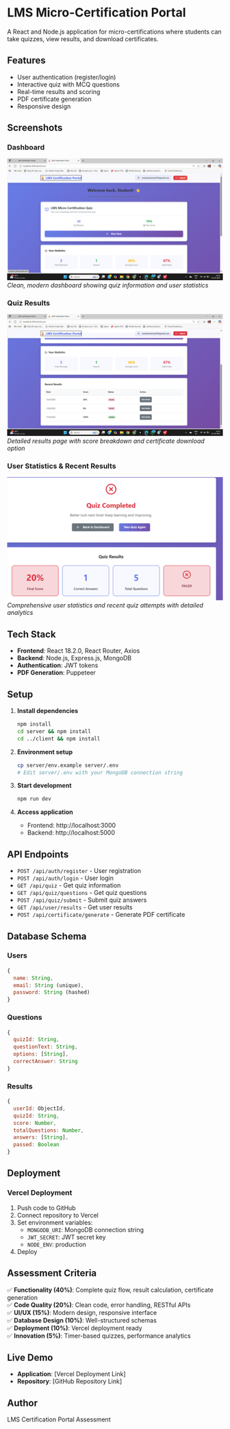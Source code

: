 # LMS Micro-Certification Portal

A React and Node.js application for micro-certifications where students can take quizzes, view results, and download certificates.

## Features

- User authentication (register/login)
- Interactive quiz with MCQ questions
- Real-time results and scoring
- PDF certificate generation
- Responsive design

## Screenshots

### Dashboard
![Dashboard](./screenshots/Screenshot%202025-09-15%20214140.png)
*Clean, modern dashboard showing quiz information and user statistics*

### Quiz Results
![Quiz Results](./screenshots/Screenshot%202025-09-15%20214214.png)
*Detailed results page with score breakdown and certificate download option*

### User Statistics & Recent Results
![User Statistics](./screenshots/Screenshot%202025-09-15%20214353.png)
*Comprehensive user statistics and recent quiz attempts with detailed analytics*

## Tech Stack

- **Frontend**: React 18.2.0, React Router, Axios
- **Backend**: Node.js, Express.js, MongoDB
- **Authentication**: JWT tokens
- **PDF Generation**: Puppeteer

## Setup

1. **Install dependencies**
   ```bash
   npm install
   cd server && npm install
   cd ../client && npm install
   ```

2. **Environment setup**
   ```bash
   cp server/env.example server/.env
   # Edit server/.env with your MongoDB connection string
   ```

3. **Start development**
   ```bash
   npm run dev
   ```

4. **Access application**
   - Frontend: http://localhost:3000
   - Backend: http://localhost:5000

## API Endpoints

- `POST /api/auth/register` - User registration
- `POST /api/auth/login` - User login
- `GET /api/quiz` - Get quiz information
- `GET /api/quiz/questions` - Get quiz questions
- `POST /api/quiz/submit` - Submit quiz answers
- `GET /api/user/results` - Get user results
- `POST /api/certificate/generate` - Generate PDF certificate

## Database Schema

### Users
```javascript
{
  name: String,
  email: String (unique),
  password: String (hashed)
}
```

### Questions
```javascript
{
  quizId: String,
  questionText: String,
  options: [String],
  correctAnswer: String
}
```

### Results
```javascript
{
  userId: ObjectId,
  quizId: String,
  score: Number,
  totalQuestions: Number,
  answers: [String],
  passed: Boolean
}
```

## Deployment

### Vercel Deployment

1. Push code to GitHub
2. Connect repository to Vercel
3. Set environment variables:
   - `MONGODB_URI`: MongoDB connection string
   - `JWT_SECRET`: JWT secret key
   - `NODE_ENV`: production
4. Deploy

## Assessment Criteria

✅ **Functionality (40%)**: Complete quiz flow, result calculation, certificate generation  
✅ **Code Quality (20%)**: Clean code, error handling, RESTful APIs  
✅ **UI/UX (15%)**: Modern design, responsive interface  
✅ **Database Design (10%)**: Well-structured schemas  
✅ **Deployment (10%)**: Vercel deployment ready  
✅ **Innovation (5%)**: Timer-based quizzes, performance analytics  

## Live Demo

- **Application**: [Vercel Deployment Link]
- **Repository**: [GitHub Repository Link]

## Author

LMS Certification Portal Assessment